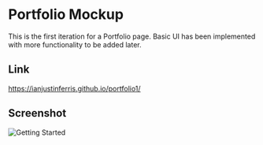 # Portfolio Mockup

This is the first iteration for a Portfolio page. Basic UI has been implemented with more functionality to be added later.

## Link

https://ianjustinferris.github.io/portfolio1/

## Screenshot

![Getting Started](Portfolio_Screenshot.png)
